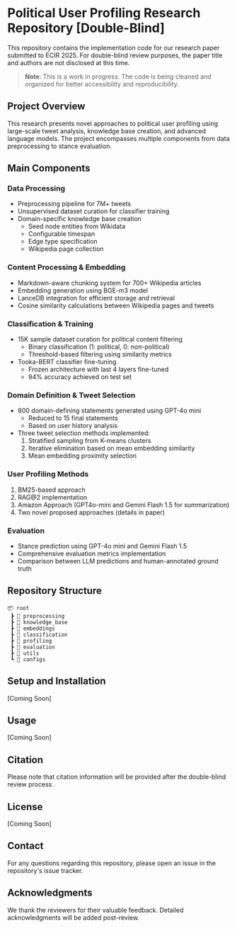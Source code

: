 # Political User Profiling Research Repository [Double-Blind]

This repository contains the implementation code for our research paper submitted to ECIR 2025. For double-blind review purposes, the paper title and authors are not disclosed at this time.

> **Note**: This is a work in progress. The code is being cleaned and organized for better accessibility and reproducibility.

## Project Overview

This research presents novel approaches to political user profiling using large-scale tweet analysis, knowledge base creation, and advanced language models. The project encompasses multiple components from data preprocessing to stance evaluation.

## Main Components

### Data Processing
- Preprocessing pipeline for 7M+ tweets
- Unsupervised dataset curation for classifier training
- Domain-specific knowledge base creation
  - Seed node entities from Wikidata
  - Configurable timespan
  - Edge type specification
  - Wikipedia page collection

### Content Processing & Embedding
- Markdown-aware chunking system for 700+ Wikipedia articles
- Embedding generation using BGE-m3 model
- LanceDB integration for efficient storage and retrieval
- Cosine similarity calculations between Wikipedia pages and tweets

### Classification & Training
- 15K sample dataset curation for political content filtering
  - Binary classification (1: political, 0: non-political)
  - Threshold-based filtering using similarity metrics
- Tooka-BERT classifier fine-tuning
  - Frozen architecture with last 4 layers fine-tuned
  - 94% accuracy achieved on test set

### Domain Definition & Tweet Selection
- 800 domain-defining statements generated using GPT-4o mini
  - Reduced to 15 final statements
  - Based on user history analysis
- Three tweet selection methods implemented:
  1. Stratified sampling from K-means clusters
  2. Iterative elimination based on mean embedding similarity
  3. Mean embedding proximity selection

### User Profiling Methods
1. BM25-based approach
2. RAG@2 implementation
3. Amazon Approach (GPT4o-mini and Gemini Flash 1.5 for summarization)
4. Two novel proposed approaches (details in paper)

### Evaluation
- Stance prediction using GPT-4o mini and Gemini Flash 1.5
- Comprehensive evaluation metrics implementation
- Comparison between LLM predictions and human-annotated ground truth

## Repository Structure
```
📦 root
 ┣ 📂 preprocessing
 ┣ 📂 knowledge_base
 ┣ 📂 embeddings
 ┣ 📂 classification
 ┣ 📂 profiling
 ┣ 📂 evaluation
 ┣ 📂 utils
 ┗ 📂 configs
```

## Setup and Installation
[Coming Soon]

## Usage
[Coming Soon]

## Citation
Please note that citation information will be provided after the double-blind review process.

## License
[Coming Soon]

## Contact
For any questions regarding this repository, please open an issue in the repository's issue tracker.

## Acknowledgments
We thank the reviewers for their valuable feedback. Detailed acknowledgments will be added post-review.
